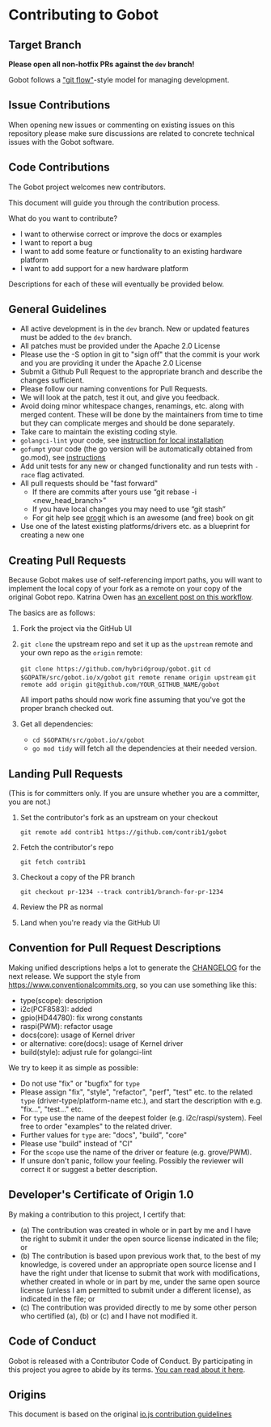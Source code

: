 # Contributing to Gobot

## Target Branch

**Please open all non-hotfix PRs against the `dev` branch!**

Gobot follows a ["git flow"](http://nvie.com/posts/a-successful-git-branching-model/)-style model for managing development.

## Issue Contributions

When opening new issues or commenting on existing issues on this repository
please make sure discussions are related to concrete technical issues with the
Gobot software.

## Code Contributions

The Gobot project welcomes new contributors.

This document will guide you through the contribution process.

What do you want to contribute?

* I want to otherwise correct or improve the docs or examples
* I want to report a bug
* I want to add some feature or functionality to an existing hardware platform
* I want to add support for a new hardware platform

Descriptions for each of these will eventually be provided below.

## General Guidelines

* All active development is in the `dev` branch. New or updated features must be added to the `dev` branch.
* All patches must be provided under the Apache 2.0 License
* Please use the -S option in git to "sign off" that the commit is your work and you are providing it under the
  Apache 2.0 License
* Submit a Github Pull Request to the appropriate branch and describe the changes sufficient.
* Please follow our naming conventions for Pull Requests.
* We will look at the patch, test it out, and give you feedback.
* Avoid doing minor whitespace changes, renamings, etc. along with merged content. These will be done by the maintainers
  from time to time but they can complicate merges and should be done separately.
* Take care to maintain the existing coding style.
* `golangci-lint` your code, see [instruction for local installation](https://golangci-lint.run/usage/install/#local-installation)
* `gofumpt` your code (the go version will be automatically obtained from go.mod), see [instructions](https://github.com/mvdan/gofumpt/blob/master/README.md)
* Add unit tests for any new or changed functionality and run tests with `-race` flag activated.
* All pull requests should be "fast forward"
  * If there are commits after yours use “git rebase -i <new_head_branch>”
  * If you have local changes you may need to use “git stash”
  * For git help see [progit](http://git-scm.com/book) which is an awesome (and free) book on git
* Use one of the latest existing platforms/drivers etc. as a blueprint for creating a new one

## Creating Pull Requests

Because Gobot makes use of self-referencing import paths, you will want
to implement the local copy of your fork as a remote on your copy of the
original Gobot repo. Katrina Owen has [an excellent post on this workflow](https://splice.com/blog/contributing-open-source-git-repositories-go/).

The basics are as follows:

1. Fork the project via the GitHub UI

2. `git clone` the upstream repo and set it up as the `upstream` remote and your own repo as the `origin` remote:

    `git clone https://github.com/hybridgroup/gobot.git`
    `cd $GOPATH/src/gobot.io/x/gobot`
    `git remote rename origin upstream`
    `git remote add origin git@github.com/YOUR_GITHUB_NAME/gobot`

    All import paths should now work fine assuming that you've got the
    proper branch checked out.

3. Get all dependencies:

   * `cd $GOPATH/src/gobot.io/x/gobot`
   * `go mod tidy` will fetch  all the dependencies at their needed version.

## Landing Pull Requests

(This is for committers only. If you are unsure whether you are a committer, you are not.)

1. Set the contributor's fork as an upstream on your checkout

   `git remote add contrib1 https://github.com/contrib1/gobot`

2. Fetch the contributor's repo

   `git fetch contrib1`

3. Checkout a copy of the PR branch

   `git checkout pr-1234 --track contrib1/branch-for-pr-1234`

4. Review the PR as normal

5. Land when you're ready via the GitHub UI

## Convention for Pull Request Descriptions

Making unified descriptions helps a lot to generate the [CHANGELOG](./CHANGELOG.md) for the next release.
We support the style from <https://www.conventionalcommits.org>, so you can use something like this:

* type(scope): description
* i2c(PCF8583): added
* gpio(HD44780): fix wrong constants
* raspi(PWM): refactor usage
* docs(core): usage of Kernel driver
* or alternative: core(docs): usage of Kernel driver
* build(style): adjust rule for golangci-lint

We try to keep it as simple as possible:

* Do not use "fix" or "bugfix" for `type`
* Please assign "fix", "style", "refactor", "perf", "test" etc. to the related `type` (driver-type/platform-name etc.),
  and start the description with e.g. "fix...", "test..." etc.
* For `type` use the name of the deepest folder (e.g. i2c/raspi/system). Feel free to order "examples" to the
  related driver.
* Further values for `type` are: "docs", "build", "core"
* Please use "build" instead of "CI"
* For the `scope` use the name of the driver or feature (e.g. grove/PWM).
* If unsure don't panic, follow your feeling. Possibly the reviewer will correct it or suggest a better description.

## Developer's Certificate of Origin 1.0

By making a contribution to this project, I certify that:

* (a) The contribution was created in whole or in part by me and I
  have the right to submit it under the open source license indicated
  in the file; or
* (b) The contribution is based upon previous work that, to the best
  of my knowledge, is covered under an appropriate open source license
  and I have the right under that license to submit that work with
  modifications, whether created in whole or in part by me, under the
  same open source license (unless I am permitted to submit under a
  different license), as indicated in the file; or
* (c) The contribution was provided directly to me by some other
  person who certified (a), (b) or (c) and I have not modified it.

## Code of Conduct

Gobot is released with a Contributor Code of Conduct. By participating in this project you agree to abide by its terms.
[You can read about it here](CODE_OF_CONDUCT.md).

## Origins

This document is based on the original [io.js contribution guidelines](https://github.com/nodejs/io.js/blob/main/CONTRIBUTING.md)
